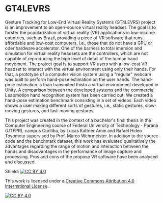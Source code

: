 # GT4LEVRS

Gesture Tracking for Low-End Virtual Reality Systems (GT4LEVRS) project is an improvement to an open-source virtual reality headset.
The goal is to forster the popularization of virtual reality (VR) applications in low-income countries, such as Brazil, providing a piece of VR software that runs affordable and low-cost computers, i.e., those that do not have a GPU or oder hardware accelerator.
One of the barriers to total imersion and simulation for virtual reality headsets are the controllers, which are not capable of reproducing the high level of detail of the human hand movement. 
The project goal is to support VR users with a low-cost VR headset to interact with the virtual environment using only their hands. 
For that, a prototype of a computer vision system using a "regular" webcam was built to perform hand-pose estimation on the user hands. 
The hand-pose estimation is than transmited thisto a virtual environment developed in Unity. 
A comparison between the developed systems and the commercial Leapmotion hand recognition system has been carried out.
We created a hand-pose estimation benchmark consisting in a set of videos.
Each video shows a user making different sorts of gestures, i.e., static gestures, slow-moving gestures, and fast-moving gestures.

This project was created in the context of a bachelor's final thesis in the Computer Engineering course of Federal University of Technology - Paraná (UTFPR), campus Curitiba, by Lucas Kuttner Amin and Rafael Hideo Toyomoto supervised by Prof. Marco Wehrmeister.
In addition to the source code and the benchmark dataset, this work has evaluated qualitatively the advantages regarding the range of motion and interaction between the hands and disadvantages in the performance of image capture and processing.
Pros and cons of the propose VR software have been analysed and discussed.

Shield: [![CC BY 4.0][cc-by-shield]][cc-by]

This work is licensed under a
[Creative Commons Attribution 4.0 International License][cc-by].

[![CC BY 4.0][cc-by-image]][cc-by]

[cc-by]: http://creativecommons.org/licenses/by/4.0/
[cc-by-image]: https://i.creativecommons.org/l/by/4.0/88x31.png
[cc-by-shield]: https://img.shields.io/badge/License-CC%20BY%204.0-lightgrey.svg

